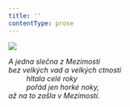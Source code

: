 ```yaml
---
title: ''
contentType: prose
---
```


![](../Images/102.jpg)

_A jedna slečna z Mezimostí  
bez velkých vad a velkých ctností  
         hltala celé roky  
         pořád jen horké noky,  
až na to zašla v Mezimostí._
